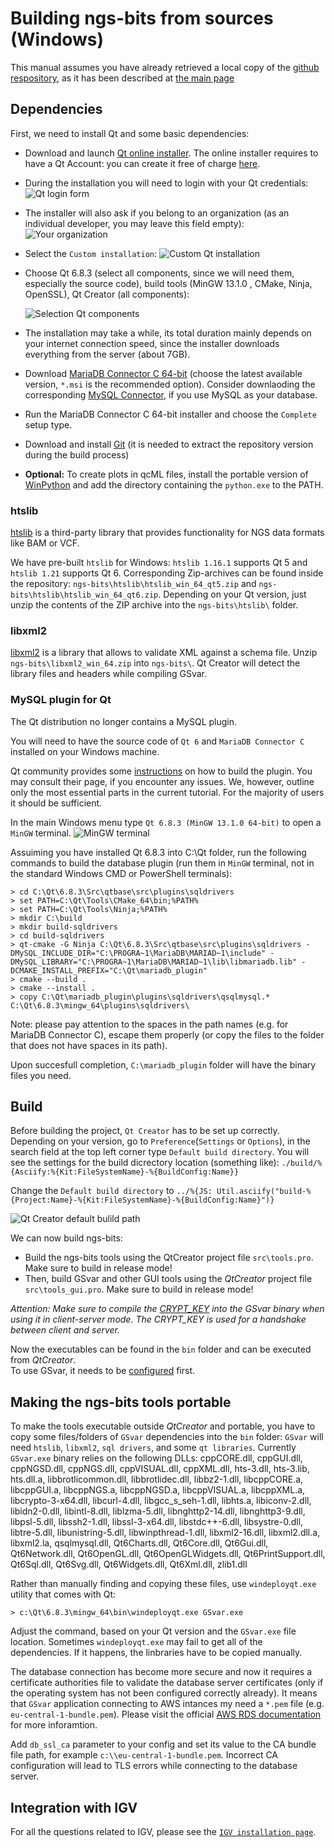 # Building ngs-bits from sources (Windows)

This manual assumes you have already retrieved a local copy of the [github respository](https://github.com/imgag/ngs-bits), as it has been described at [the main page](../README.md)

## Dependencies

First, we need to install Qt and some basic dependencies:

* Download and launch [Qt online installer](https://www.qt.io/download-qt-installer-oss). The online installer requires to have a Qt Account: you can create it free of charge [here](https://login.qt.io/login).
* During the installation you will need to login with your Qt credentials:
![Qt login form](qt-installer-account.png)
* The installer will also ask if you belong to an organization (as an individual developer, you may leave this field empty): ![Your organization](qt-installer-organization.png)
* Select the `Custom installation`:
![Custom Qt installation](qt-installer-custom.png)
* Choose Qt 6.8.3 (select all components, since we will need them, especially the source code), build tools (MinGW 13.1.0 , CMake, Ninja, OpenSSL), Qt Creator (all components):

  ![Selection Qt components](qt-installer-components.png)
* The installation may take a while, its total duration mainly depends on your internet connection speed, since the installer downloads everything from the server (about 7GB).
* Download [MariaDB Connector C 64-bit](https://downloads.mariadb.com/Connectors/c/) (choose the latest available version, `*.msi` is the recommended option). Consider downlaoding the corresponding [MySQL Connector](https://dev.mysql.com/downloads/connector/cpp/), if you use MySQL as your database.
* Run the MariaDB Connector C 64-bit installer and choose the `Complete` setup type.
* Download and install [Git](https://git-scm.com/download/win) (it is needed to extract the repository version during the build process)
* **Optional:** To create plots in qcML files, install the portable version of [WinPython](https://github.com/winpython/winpython/releases/download/16.6.20250620final/Winpython64-3.13.5.0whl.7z) and add the directory containing the `python.exe` to the PATH.

### htslib

[htslib](https://github.com/samtools/htslib) is a third-party library that provides functionality for NGS data formats like BAM or VCF.

We have pre-built `htslib` for Windows: `htslib 1.16.1` supports Qt 5 and `htslib 1.21` supports Qt 6. Corresponding Zip-archives can be found inside the repository: `ngs-bits\htslib\htslib_win_64_qt5.zip` and `ngs-bits\htslib\htslib_win_64_qt6.zip`. Depending on your Qt version, just unzip the contents of the ZIP archive into the `ngs-bits\htslib\` folder.

### libxml2

[libxml2](https://github.com/GNOME/libxml2) is a library that allows to validate XML against a schema file. Unzip `ngs-bits\libxml2_win_64.zip` into `ngs-bits\`. Qt Creator will detect the library files and headers while compiling GSvar.

### MySQL plugin for Qt

The Qt distribution no longer contains a MySQL plugin.

You will need to have the source code of `Qt 6` and `MariaDB Connector C` installed on your Windows machine.

Qt community provides some [instructions](https://doc.qt.io/qt-6/sql-driver.html) on how to build the plugin. You may consult their page, if you encounter any issues. We, however, outline only the most essential parts in the current tutorial. For the majority of users it should be sufficient.

In the main Windows menu type `Qt 6.8.3 (MinGW 13.1.0 64-bit)` to open a `MinGW` terminal.
![MinGW terminal](mingw-terminal.png)

Assuiming you have installed Qt 6.8.3 into C:\Qt folder, run the following commands to build the database plugin (run them in `MinGW` terminal, not in the standard Windows CMD or PowerShell terminals):
	
	> cd C:\Qt\6.8.3\Src\qtbase\src\plugins\sqldrivers
	> set PATH=C:\Qt\Tools\CMake_64\bin;%PATH%
	> set PATH=C:\Qt\Tools\Ninja;%PATH%
	> mkdir C:\build
	> mkdir build-sqldrivers
	> cd build-sqldrivers
	> qt-cmake -G Ninja C:\Qt\6.8.3\Src\qtbase\src\plugins\sqldrivers -DMySQL_INCLUDE_DIR="C:\PROGRA~1\MariaDB\MARIAD~1\include" -DMySQL_LIBRARY="C:\PROGRA~1\MariaDB\MARIAD~1\lib\libmariadb.lib" -DCMAKE_INSTALL_PREFIX="C:\Qt\mariadb_plugin"
	> cmake --build .
	> cmake --install .
	> copy C:\Qt\mariadb_plugin\plugins\sqldrivers\qsqlmysql.* C:\Qt\6.8.3\mingw_64\plugins\sqldrivers\

Note: please pay attention to the spaces in the path names (e.g. for MariaDB Connector C), escape them properly (or copy the files to the folder that does not have spaces in its path).

Upon succesfull completion, `C:\mariadb_plugin` folder will have the binary files you need.


## Build

Before building the project, `Qt Creator` has to be set up correctly. Depending on your version, go to `Preference`(`Settings` or `Options`), in the search field at the top left corner type `Default build directory`. You will see the settings for the build dicrectory location (something like): `./build/%{Asciify:%{Kit:FileSystemName}-%{BuildConfig:Name}}`

Change the `Default build directory` to `../%{JS: Util.asciify("build-%{Project:Name}-%{Kit:FileSystemName}-%{BuildConfig:Name}")}`

![Qt Creator default bulild path](qt-creator-options.png)

We can now build ngs-bits:

* Build the ngs-bits tools using the QtCreator project file `src\tools.pro`. Make sure to build in release mode!  
* Then, build GSvar and other GUI tools using the *QtCreator* project file `src\tools_gui.pro`. Make sure to build in release mode!  

*Attention: Make sure to compile the [CRYPT_KEY](../GSvar/encrypt_settings.md) into the GSvar binary when using it in client-server mode. The CRYPT_KEY is used for a handshake between client and server.*

Now the executables can be found in the `bin` folder and can be executed from *QtCreator*.  
To use GSvar, it needs to be [configured](GSvar/configuration.md) first.


## Making the ngs-bits tools portable

To make the tools executable outside *QtCreator* and portable, you have to copy some files/folders of `GSvar` dependencies into the `bin` folder: `GSvar` will need `htslib`, `libxml2`, `sql drivers`, and some `qt libraries`. Currently `GSvar.exe` binary relies on the following DLLs: cppCORE.dll, cppGUI.dll, cppNGSD.dll, cppNGS.dll, cppVISUAL.dll, cppXML.dll, hts-3.dll, hts-3.lib, hts.dll.a, libbrotlicommon.dll, libbrotlidec.dll, libbz2-1.dll, libcppCORE.a, libcppGUI.a, libcppNGS.a, libcppNGSD.a, libcppVISUAL.a, libcppXML.a, libcrypto-3-x64.dll, libcurl-4.dll, libgcc_s_seh-1.dll, libhts.a, libiconv-2.dll, libidn2-0.dll, libintl-8.dll, liblzma-5.dll, libnghttp2-14.dll, libnghttp3-9.dll, libpsl-5.dll, libssh2-1.dll, libssl-3-x64.dll, libstdc++-6.dll, libsystre-0.dll, libtre-5.dll, libunistring-5.dll, libwinpthread-1.dll, libxml2-16.dll, libxml2.dll.a, libxml2.la, qsqlmysql.dll, Qt6Charts.dll, Qt6Core.dll, Qt6Gui.dll, Qt6Network.dll, Qt6OpenGL.dll, Qt6OpenGLWidgets.dll, Qt6PrintSupport.dll, Qt6Sql.dll, Qt6Svg.dll, Qt6Widgets.dll, Qt6Xml.dll, zlib1.dll

Rather than manually finding and copying these files, use `windeployqt.exe` utility that comes with Qt:

    > c:\Qt\6.8.3\mingw_64\bin\windeployqt.exe GSvar.exe

Adjust the command, based on your Qt version and the `GSvar.exe` file location. Sometimes `windeployqt.exe` may fail to get all of the dependencies. If it happens, the linbraries have to be copied manually.

The database connection has become more secure and now it requires a certificate authorities file to validate the database server certificates (only if the operating system has not been configured correctly already). It means that `GSvar` application connecting to AWS intances my need a `*.pem` file (e.g. `eu-central-1-bundle.pem`). Please visit the official [AWS RDS documentation](https://docs.aws.amazon.com/AmazonRDS/latest/UserGuide/UsingWithRDS.SSL.html) for more inforamtion.

Add `db_ssl_ca` parameter to your config and set its value to the CA bundle file path, for example `c:\\eu-central-1-bundle.pem`. Incorrect CA configuration will lead to TLS errors while connecting to the database server.

## Integration with IGV

For all the questions related to IGV, please see the [`IGV installation page`](GSvar/install_igv.md).
